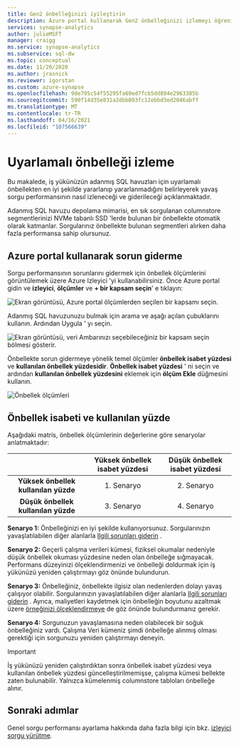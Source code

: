 ```yaml
---
title: Gen2 önbelleğinizi iyileştirin
description: Azure portal kullanarak Gen2 önbelleğinizi izlemeyi öğrenin.
services: synapse-analytics
author: julieMSFT
manager: craigg
ms.service: synapse-analytics
ms.subservice: sql-dw
ms.topic: conceptual
ms.date: 11/20/2020
ms.author: jrasnick
ms.reviewer: igorstan
ms.custom: azure-synapse
ms.openlocfilehash: 9de795c54f55295fa69ed7fcb5dd894e2963385b
ms.sourcegitcommit: 590f14d35e831a2dbb803fc12ebbd3ed2046abff
ms.translationtype: MT
ms.contentlocale: tr-TR
ms.lasthandoff: 04/16/2021
ms.locfileid: "107566639"
---
```

# <a name="how-to-monitor-the-adaptive-cache"></a>Uyarlamalı önbelleği izleme

Bu makalede, iş yükünüzün adanmış SQL havuzları için uyarlamalı önbellekten en iyi şekilde yararlanıp yararlanmadığını belirleyerek yavaş sorgu performansının nasıl izleneceği ve giderileceği açıklanmaktadır.

Adanmış SQL havuzu depolama mimarisi, en sık sorgulanan columnstore segmentlerinizi NVMe tabanlı SSD 'lerde bulunan bir önbellekte otomatik olarak katmanlar. Sorgularınız önbellekte bulunan segmentleri alırken daha fazla performansa sahip olursunuz.
 
## <a name="troubleshoot-using-the-azure-portal"></a>Azure portal kullanarak sorun giderme

Sorgu performansının sorunlarını gidermek için önbellek ölçümlerini görüntülemek üzere Azure Izleyici 'yi kullanabilirsiniz. Önce Azure portal gidin ve **izleyici**, **ölçümler** ve **+ bir kapsam seçin**' e tıklayın:

![Ekran görüntüsü, Azure portal ölçümlerden seçilen bir kapsamı seçin.](./media/sql-data-warehouse-how-to-monitor-cache/cache-0.png)

Adanmış SQL havuzunuzu bulmak için arama ve aşağı açılan çubuklarını kullanın. Ardından Uygula ' yı seçin.

![Ekran görüntüsü, veri Ambarınızı seçebileceğiniz bir kapsam seçin bölmesi gösterir.](./media/sql-data-warehouse-how-to-monitor-cache/cache-1.png)

Önbellekte sorun gidermeye yönelik temel ölçümler **önbellek isabet yüzdesi** ve **kullanılan önbellek yüzdesidir**. **Önbellek isabet yüzdesi** ' ni seçin ve ardından **kullanılan önbellek yüzdesini** eklemek için **ölçüm Ekle** düğmesini kullanın. 

![Önbellek ölçümleri](./media/sql-data-warehouse-how-to-monitor-cache/cache-2.png)

## <a name="cache-hit-and-used-percentage"></a>Önbellek isabeti ve kullanılan yüzde

Aşağıdaki matris, önbellek ölçümlerinin değerlerine göre senaryolar anlatmaktadır:

|                                | **Yüksek önbellek isabet yüzdesi** | **Düşük önbellek isabet yüzdesi** |
| :----------------------------: | :---------------------------: | :--------------------------: |
| **Yüksek önbellek kullanılan yüzde** |          1\. Senaryo           |          2\. Senaryo          |
| **Düşük önbellek kullanılan yüzde**  |          3\. Senaryo           |          4\. Senaryo          |

**Senaryo 1:** Önbelleğinizi en iyi şekilde kullanıyorsunuz. Sorgularınızın yavaşlatılabilen diğer alanlarla [Ilgili sorunları giderin](sql-data-warehouse-manage-monitor.md) .

**Senaryo 2:** Geçerli çalışma verileri kümesi, fiziksel okumalar nedeniyle düşük önbellek okuması yüzdesine neden olan önbelleğe sığmayacak. Performans düzeyinizi ölçeklendirmenizi ve önbelleği doldurmak için iş yükünüzü yeniden çalıştırmayı göz önünde bulundurun.

**Senaryo 3:** Önbelleğiniz, önbellekte ilgisiz olan nedenlerden dolayı yavaş çalışıyor olabilir. Sorgularınızın yavaşlatılabilen diğer alanlarla [Ilgili sorunları giderin](sql-data-warehouse-manage-monitor.md) . Ayrıca, maliyetleri kaydetmek için önbelleğin boyutunu azaltmak üzere [örneğinizi ölçeklendirmeye](sql-data-warehouse-manage-monitor.md) de göz önünde bulundurmanız gerekir. 

**Senaryo 4:** Sorgunuzun yavaşlamasına neden olabilecek bir soğuk önbelleğiniz vardı. Çalışma Veri kümeniz şimdi önbelleğe alınmış olması gerektiği için sorgunuzu yeniden çalıştırmayı deneyin. 

> [!IMPORTANT]
> İş yükünüzü yeniden çalıştırdıktan sonra önbellek isabet yüzdesi veya kullanılan önbellek yüzdesi güncelleştirilmemişse, çalışma kümesi bellekte zaten bulunabilir. Yalnızca kümelenmiş columnstore tabloları önbelleğe alınır.

## <a name="next-steps"></a>Sonraki adımlar
Genel sorgu performansı ayarlama hakkında daha fazla bilgi için bkz. [izleyici sorgu yürütme](sql-data-warehouse-manage-monitor.md#monitor-query-execution).

